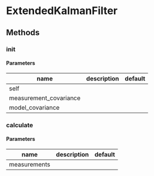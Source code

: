 # ExtendedKalmanFilter




## Methods


### __init__




#### Parameters
name | description | default
--- | --- | ---
self |  | 
measurement_covariance |  | 
model_covariance |  | 





### calculate




#### Parameters
name | description | default
--- | --- | ---
measurements |  | 




